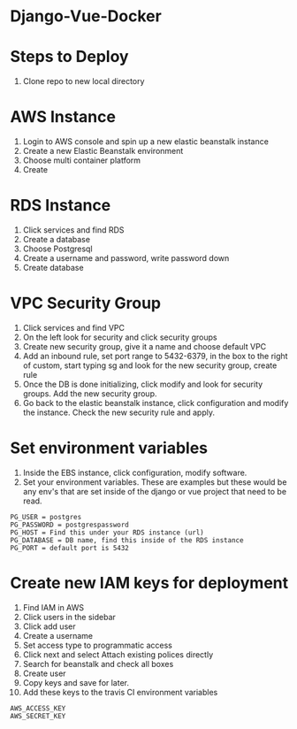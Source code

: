 # Django-Vue-Docker

# Steps to Deploy
1. Clone repo to new local directory

# AWS Instance
1. Login to AWS console and spin up a new elastic beanstalk instance
2. Create a new Elastic Beanstalk environment
3. Choose multi container platform
4. Create

# RDS Instance
1. Click services and find RDS
2. Create a database
3. Choose Postgresql
4. Create a username and password, write password down
5. Create database

# VPC Security Group
1. Click services and find VPC
2. On the left look for security and click security groups
3. Create new security group, give it a name and choose default VPC
4. Add an inbound rule, set port range to 5432-6379, in the box to the right of custom, 
start typing sg and look for the new security group, create rule
5. Once the DB is done initializing, click modify and look for security groups. Add the new security group.
6. Go back to the elastic beanstalk instance, click configuration and modify the instance. Check the new
security rule and apply.

# Set environment variables
1. Inside the EBS instance, click configuration, modify software.
2. Set your environment variables. These are examples but these would be any env's that are set inside
of the django or vue project that need to be read.
```
PG_USER = postgres
PG_PASSWORD = postgrespassword
PG_HOST = Find this under your RDS instance (url)
PG_DATABASE = DB name, find this inside of the RDS instance
PG_PORT = default port is 5432
```

# Create new IAM keys for deployment
1. Find IAM in AWS
2. Click users in the sidebar
3. Click add user
4. Create a username
5. Set access type to programmatic access
6. Click next and select Attach existing polices directly
7. Search for beanstalk and check all boxes
8. Create user
9. Copy keys and save for later. 
10. Add these keys to the travis CI environment variables
```
AWS_ACCESS_KEY
AWS_SECRET_KEY
```


